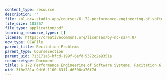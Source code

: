 ```yaml
---
content_type: resource
description: ''
file: /ol-ocw-studio-app/courses/6-172-performance-engineering-of-software-systems-fall-2018/3f0e281a9df611606311d6508ca76f7d_MIT6_172F18_rec6sol.pdf
file_size: 183367
file_type: application/pdf
learning_resource_types: []
license: https://creativecommons.org/licenses/by-nc-sa/4.0/
ocw_type: OCWFile
parent_title: Recitation Problems
parent_type: CourseSection
parent_uid: 713171a5-bfcd-199f-6efd-5372c2a9351e
resourcetype: Document
title: 6.172 Performance Engineering of Software Systems, Recitation 6
uid: 3f0e281a-9df6-1160-6311-d6508ca76f7d
---
```


